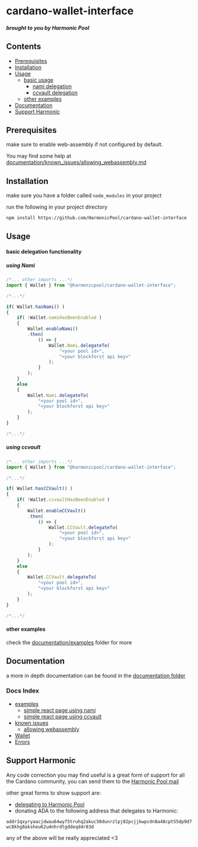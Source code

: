 # cardano-wallet-interface
##### brought to you by Harmonic Pool

## Contents
- [Prerequisites](#Prerequisites)
- [Installation](#Installation)
- [Usage](#Usage)
    - [basic usage](#basic_delegation)
        - [nami delegation](#delegate_using_nami)
        - [ccvault delegation](#delegate_using_ccvault)
    - [other examples](#oth_examples)
- [Documentation](#docs_link)
- [Support Harmonic](#Support)

## Prerequisites

make sure to enable web-assembly if not configured by default.

You may find some help at [documentation/known_issues/allowing_webassembly.md](https://github.com/HarmonicPool/cardano-wallet-interface/blob/main/documentation/known_issues/allowing_webassembly.md)

## Installation

make sure you have a folder called ```node_modules``` in your project

run the following in your project directory

```bash
npm install https://github.com/HarmonicPool/cardano-wallet-interface
```

## Usage

<a name="basic_delegation">
</a>
<h4>basic delegation functionality</h4>

<a name="delegate_using_nami">
</a>

##### using Nami
```js
/*... other imports ...*/
import { Wallet } from "@harmonicpool/cardano-wallet-interface";

/*...*/

if( Wallet.hasNami() )
{
    if( !Wallet.namiHasBeenEnabled )
    {
        Wallet.enableNami()
        .then(
            () => {
                Wallet.Nami.delegateTo(
                    "<your pool id>",
                    "<your blockforst api key>"
                );
            }
        );
    }
    else
    {
        Wallet.Nami.delegateTo(
            "<your pool id>",
            "<your blockforst api key>"
        );
    }
}

/*...*/
```

<a name="delegate_using_ccvault">
</a>

##### using ccvault
```js
/*... other imports ...*/
import { Wallet } from "@harmonicpool/cardano-wallet-interface";

/*...*/

if( Wallet.hasCCVault() )
{
    if( !Wallet.ccvaultHasBeenEnabled )
    {
        Wallet.enableCCVault()
        .then(
            () => {
                Wallet.CCVault.delegateTo(
                    "<your pool id>",
                    "<your blockforst api key>"
                );
            }
        );
    }
    else
    {
        Wallet.CCVault.delegateTo(
            "<your pool id>",
            "<your blockforst api key>"
        );
    }
}

/*...*/
```

<a name="oth_examples">
</a>
<h4>other examples</h4>

check the [documentation/examples](https://github.com/HarmonicPool/cardano-wallet-interface/tree/main/documentation/examples) folder for more

<a name="docs_link">
</a>
<h2>Documentation</h2>

a more in depth documentation can be found in the [documentation folder](https://github.com/HarmonicPool/cardano-wallet-interface/tree/main/documentation)

### Docs Index
- [examples](https://github.com/HarmonicPool/cardano-wallet-interface/tree/main/documentation/examples)
    - [simple react page using nami](https://github.com/HarmonicPool/cardano-wallet-interface/blob/main/documentation/examples/SimpleReactPage_Nami.js)
    - [simple react page using ccvault](https://github.com/HarmonicPool/cardano-wallet-interface/blob/main/documentation/examples/SimpleReactPage_CCVault.js)
- [known issues](https://github.com/HarmonicPool/cardano-wallet-interface/tree/main/documentation/known_issues)
    - [allowing webassembly](https://github.com/HarmonicPool/cardano-wallet-interface/blob/main/documentation/known_issues/allowing_webassembly.md)
- [Wallet](https://github.com/HarmonicPool/cardano-wallet-interface/blob/main/documentation/Wallet.md)
- [Errors](https://github.com/HarmonicPool/cardano-wallet-interface/blob/main/documentation/errors.md)

<a name="Support">
</a>
<h2>Support Harmonic</h2>


Any code correction you may find useful is a great form of support for all the Cardano community, you can send them to the [Harmonic Pool mail](mailto:harmonic.pool@protonmail.com)


other great forms to show support are:
 - [delegating to Harmonic Pool](https://harmonicpool.on.fleek.co/delegate/)
 - donating ADA to the following address that delegates to Harmonic:

```addr1qxyryaacjdwau64wyf5truhq2akuc50dunrzlpj82pcjjkwpcdn8a48cpt55dp9d7wc8khg8aksheu62u4nhrdtgddeqd4r83d```

any of the above will be really appreciated \<3
